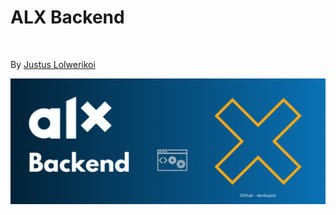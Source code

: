 # ALX Backend

<br>

By [Justus Lolwerikoi](https://github.com/devbojack)


![](/images/alx_backend.png)